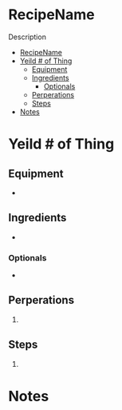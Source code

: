 # RecipeName

Description

- [RecipeName](#recipename)
- [Yeild # of Thing](#yeild--of-thing)
  - [Equipment](#equipment)
  - [Ingredients](#ingredients)
    - [Optionals](#optionals)
  - [Perperations](#perperations)
  - [Steps](#steps)
- [Notes](#notes)

# Yeild # of Thing

## Equipment
* 

## Ingredients 
* 

### Optionals
* 

## Perperations
1. 

## Steps
1. 

# Notes

